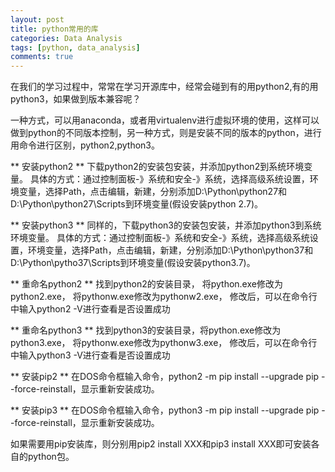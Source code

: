 ```yaml
---
layout: post
title: python常用的库
categories: Data Analysis
tags: [python, data_analysis]
comments: true
---
```


在我们的学习过程中，常常在学习开源库中，经常会碰到有的用python2,有的用python3，如果做到版本兼容呢？
<!--more-->

一种方式，可以用anaconda，或者用virtualenv进行虚拟环境的使用，这样可以做到python的不同版本控制，另一种方式，则是安装不同的版本的python，进行用命令进行区别，python2,python3。

** 安装python2 ** 
下载python2的安装包安装，并添加python2到系统环境变量。
具体的方式：通过控制面板-》系统和安全-》系统，选择高级系统设置，环境变量，选择Path，点击编辑，新建，分别添加D:\Python\python27和D:\Python\python27\Scripts到环境变量(假设安装python 2.7)。

** 安装python3 ** 
同样的，下载python3的安装包安装，并添加python3到系统环境变量。
具体的方式：通过控制面板-》系统和安全-》系统，选择高级系统设置，环境变量，选择Path，点击编辑，新建，分别添加D:\Python\python37和D:\Python\pytho37\Scripts到环境变量(假设安装python3.7)。

** 重命名python2 **
找到python2的安装目录， 将python.exe修改为python2.exe， 将pythonw.exe修改为pythonw2.exe， 修改后，可以在命令行中输入python2 -V进行查看是否设置成功

** 重命名python3 ** 
找到python3的安装目录，将python.exe修改为python3.exe， 将pythonw.exe修改为pythonw3.exe， 修改后，可以在命令行中输入python3 -V进行查看是否设置成功



** 安装pip2 **
在DOS命令框输入命令，python2 -m pip install --upgrade pip --force-reinstall，显示重新安装成功。

** 安装pip3 **
在DOS命令框输入命令，python3 -m pip install --upgrade pip --force-reinstall，显示重新安装成功。


如果需要用pip安装库，则分别用pip2 install XXX和pip3 install XXX即可安装各自的python包。